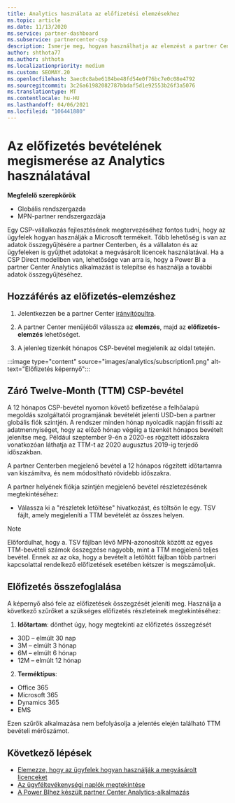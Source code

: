 ```yaml
---
title: Analytics használata az előfizetési elemzésekhez
ms.topic: article
ms.date: 11/13/2020
ms.service: partner-dashboard
ms.subservice: partnercenter-csp
description: Ismerje meg, hogyan használhatja az elemzést a partner Centerben az üzleti tevékenység jobb megismeréséhez, valamint arról, hogy az ügyfelek hogyan használják a megvásárolt licenceket.
author: shthota77
ms.author: shthota
ms.localizationpriority: medium
ms.custom: SEOMAY.20
ms.openlocfilehash: 3aec8c8abe6184be48fd54e0f76bc7e0c08e4792
ms.sourcegitcommit: 3c26a61982082787bbdaf5d1e92553b26f3a5076
ms.translationtype: MT
ms.contentlocale: hu-HU
ms.lasthandoff: 04/06/2021
ms.locfileid: "106441880"
---
```

# <a name="use-analytics-to-learn-more-about-subscription-revenue"></a>Az előfizetés bevételének megismerése az Analytics használatával

**Megfelelő szerepkörök**

- Globális rendszergazda
- MPN-partner rendszergazdája

Egy CSP-vállalkozás fejlesztésének megtervezéséhez fontos tudni, hogy az ügyfelek hogyan használják a Microsoft termékeit. Több lehetőség is van az adatok összegyűjtésére a partner Centerben, és a vállalaton és az ügyfeleken is gyűjthet adatokat a megvásárolt licencek használatával. Ha a CSP Direct modellben van, lehetősége van arra is, hogy a Power BI a partner Center Analytics alkalmazást is telepítse és használja a további adatok összegyűjtéséhez.

## <a name="access-to-the-subscription-analytics"></a>Hozzáférés az előfizetés-elemzéshez

1. Jelentkezzen be a partner Center [irányítópultra](https://partner.microsoft.com/dashboard/home).
1. A partner Center menüjéből válassza az **elemzés**, majd az **előfizetés-elemzés** lehetőséget.

1. A jelenleg tizenkét hónapos CSP-bevétel megjelenik az oldal tetején.

:::image type="content" source="images/analytics/subscription1.png" alt-text="Előfizetés képernyő":::

## <a name="trailing-twelve-month-ttm-csp-revenue"></a>Záró Twelve-Month (TTM) CSP-bevétel

A 12 hónapos CSP-bevétel nyomon követő befizetése a felhőalapú megoldás szolgáltatói programjának bevételét jelenti USD-ben a partner globális fiók szintjén. A rendszer minden hónap nyolcadik napján frissíti az adatmennyiséget, hogy az előző hónap végéig a tizenkét hónapos bevételt jelenítse meg. Például szeptember 9-én a 2020-es rögzített időszakra vonatkozóan láthatja az TTM-t az 2020 augusztus 2019-ig terjedő időszakban.

A partner Centerben megjelenő bevétel a 12 hónapos rögzített időtartamra van kiszámítva, és nem módosítható rövidebb időszakra.

A partner helyének fiókja szintjén megjelenő bevétel részletezésének megtekintéséhez:

- Válassza ki a "részletek letöltése" hivatkozást, és töltsön le egy. TSV fájlt, amely megjeleníti a TTM bevételét az összes helyen.

>[!NOTE] 
>Előfordulhat, hogy a. TSV fájlban lévő MPN-azonosítók között az egyes TTM-bevételi számok összegzése nagyobb, mint a TTM megjelenő teljes bevétel. Ennek az az oka, hogy a bevételt a letöltött fájlban több partneri kapcsolattal rendelkező előfizetések esetében kétszer is megszámoljuk.

## <a name="subscription-summary"></a>Előfizetés összefoglalása

A képernyő alsó fele az előfizetések összegzését jeleníti meg. Használja a következő szűrőket a szükséges előfizetés részleteinek megtekintéséhez:  

1. **Időtartam**: dönthet úgy, hogy megtekinti az előfizetés összegzését 

- 30D – elmúlt 30 nap
- 3M – elmúlt 3 hónap
- 6M – elmúlt 6 hónap
- 12M – elmúlt 12 hónap

2. **Terméktípus**:
 
- Office 365
- Microsoft 365
- Dynamics 365
- EMS

Ezen szűrők alkalmazása nem befolyásolja a jelentés elején található TTM bevételi mérőszámot.


 
## <a name="next-steps"></a>Következő lépések

- [Elemezze, hogy az ügyfelek hogyan használják a megvásárolt licenceket](increasing-adoption-and-satisfaction.md)  
- [Az ügyféltevékenységi naplók megtekintése](activity-logs.md)
- [A Power BIhez készült partner Center Analytics-alkalmazás](power-bi-app-for-direct-partners.md)






